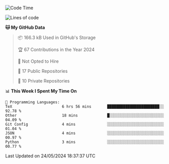 <!--START_SECTION:waka-->
![Code Time](http://img.shields.io/badge/Code%20Time-917%20hrs%2029%20mins-blue)

![Lines of code](https://img.shields.io/badge/From%20Hello%20World%20I%27ve%20Written-211.0%20thousand%20lines%20of%20code-blue)

**🐱 My GitHub Data** 

> 📦 166.3 kB Used in GitHub's Storage 
 > 
> 🏆 67 Contributions in the Year 2024
 > 
> 🚫 Not Opted to Hire
 > 
> 📜 17 Public Repositories 
 > 
> 🔑 10 Private Repositories 
 > 
📊 **This Week I Spent My Time On** 

```text
💬 Programming Languages: 
TeX                      6 hrs 56 mins       ███████████████████████░░   92.78 % 
Other                    18 mins             █░░░░░░░░░░░░░░░░░░░░░░░░   04.09 % 
Git Config               4 mins              ░░░░░░░░░░░░░░░░░░░░░░░░░   01.04 % 
JSON                     4 mins              ░░░░░░░░░░░░░░░░░░░░░░░░░   00.97 % 
Python                   3 mins              ░░░░░░░░░░░░░░░░░░░░░░░░░   00.77 % 
```


 Last Updated on 24/05/2024 18:37:37 UTC
<!--END_SECTION:waka-->
